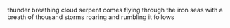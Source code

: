thunder breathing cloud serpent
comes flying through the iron seas
with a breath of thousand storms
roaring and rumbling it follows
